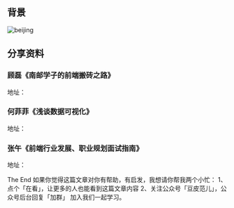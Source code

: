 ## 背景
![beijing](./qingyou.jpeg)


## 分享资料
### 顾磊《南邮学子的前端搬砖之路》
地址：


### 何菲菲《浅谈数据可视化》
地址：


### 张午《前端行业发展、职业规划面试指南》
地址：

The     End
如果你觉得这篇文章对你有帮助，有启发，我想请你帮我两个小忙：
1、点个「在看」，让更多的人也能看到这篇文章内容
2、关注公众号「豆皮范儿」，公众号后台回复「加群」 加入我们一起学习。


